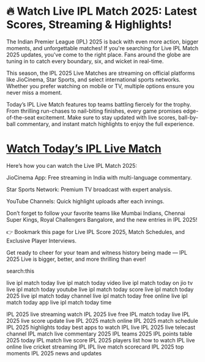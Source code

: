 # 🔥 Watch Live IPL Match 2025: Latest Scores, Streaming & Highlights!
The Indian Premier League (IPL) 2025 is back with even more action, bigger moments, and unforgettable matches! If you're searching for Live IPL Match 2025 updates, you've come to the right place. Fans around the globe are tuning in to catch every boundary, six, and wicket in real-time.

This season, the IPL 2025 Live Matches are streaming on official platforms like JioCinema, Star Sports, and select international sports networks. Whether you prefer watching on mobile or TV, multiple options ensure you never miss a moment.

Today’s IPL Live Match features top teams battling fiercely for the trophy. From thrilling run-chases to nail-biting finishes, every game promises edge-of-the-seat excitement. Make sure to stay updated with live scores, ball-by-ball commentary, and instant match highlights to enjoy the full experience.

# [Watch Today’s IPL Live Match](https://shorturl.at/qngjn)

Here’s how you can watch the Live IPL Match 2025:

JioCinema App: Free streaming in India with multi-language commentary.

Star Sports Network: Premium TV broadcast with expert analysis.

YouTube Channels: Quick highlight uploads after each innings.

Don’t forget to follow your favorite teams like Mumbai Indians, Chennai Super Kings, Royal Challengers Bangalore, and the new entries in IPL 2025!

👉 Bookmark this page for Live IPL Score 2025, Match Schedules, and Exclusive Player Interviews.

Get ready to cheer for your team and witness history being made — IPL 2025 Live is bigger, better, and more thrilling than ever!


search:this 

live ipl match today
live ipl match today video
live ipl match today on jio tv
live ipl match today youtube
live ipl match today score
live ipl match today 2025
live ipl match today channel
live ipl match today free online
live ipl match today app
live ipl match today time


IPL 2025 live streaming
watch IPL 2025 live free
IPL match today live
IPL 2025 live score update
live IPL 2025 match online
IPL 2025 match schedule
IPL 2025 highlights today
best apps to watch IPL live
IPL 2025 live telecast channel
IPL match live commentary 2025
IPL teams 2025
IPL points table 2025
today IPL match live score
IPL 2025 players list
how to watch IPL live online
live cricket streaming IPL
IPL live match scorecard
IPL 2025 top moments
IPL 2025 news and updates

